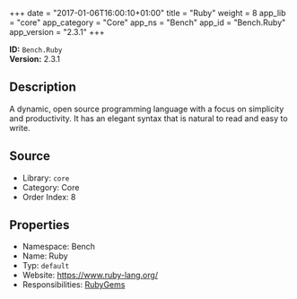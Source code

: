 ﻿+++
date = "2017-01-06T16:00:10+01:00"
title = "Ruby"
weight = 8
app_lib = "core"
app_category = "Core"
app_ns = "Bench"
app_id = "Bench.Ruby"
app_version = "2.3.1"
+++

**ID:** `Bench.Ruby`  
**Version:** 2.3.1  
<!--more-->

## Description
A dynamic, open source programming language with a focus on simplicity and productivity.
It has an elegant syntax that is natural to read and easy to write.

## Source

* Library: `core`
* Category: Core
* Order Index: 8

## Properties

* Namespace: Bench
* Name: Ruby
* Typ: `default`
* Website: <https://www.ruby-lang.org/>
* Responsibilities: [RubyGems](/app/Bench.RubyGems)

